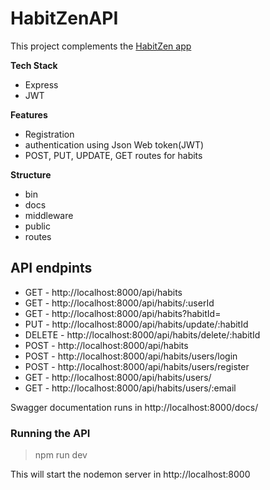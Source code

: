 # HabitZenAPI
This project complements the [HabitZen app](https://github.com/sayeedk06/HabitZen)

**Tech Stack**
- Express
- JWT


**Features**
- Registration
- authentication using Json Web token(JWT)
- POST, PUT, UPDATE, GET routes for habits 

**Structure**

- bin
- docs
- middleware
- public
- routes

**API endpints**
- 
- GET -    http://localhost:8000/api/habits
- GET -    http://localhost:8000/api/habits/:userId
- GET -    http://localhost:8000/api/habits?habitId=
- PUT -    http://localhost:8000/api/habits/update/:habitId
- DELETE - http://localhost:8000/api/habits/delete/:habitId
- POST -   http://localhost:8000/api/habits
- POST -   http://localhost:8000/api/habits/users/login
- POST -   http://localhost:8000/api/habits/users/register
- GET -    http://localhost:8000/api/habits/users/
- GET -    http://localhost:8000/api/habits/users/:email

Swagger documentation runs in http://localhost:8000/docs/

### Running the API
>npm run dev

This will start the nodemon server in http://localhost:8000

